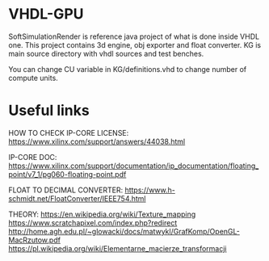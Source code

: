 # VHDL-GPU
SoftSimulationRender is reference java project of what is done inside VHDL one. This project contains 3d engine, obj exporter and float converter.
KG is main source directory with vhdl sources and test benches.

You can change CU variable in KG/definitions.vhd to change number of compute units.

# Useful links
HOW TO CHECK IP-CORE LICENSE:
https://www.xilinx.com/support/answers/44038.html

IP-CORE DOC:
https://www.xilinx.com/support/documentation/ip_documentation/floating_point/v7_1/pg060-floating-point.pdf

FLOAT TO DECIMAL CONVERTER:
https://www.h-schmidt.net/FloatConverter/IEEE754.html

THEORY:
https://en.wikipedia.org/wiki/Texture_mapping
https://www.scratchapixel.com/index.php?redirect
http://home.agh.edu.pl/~glowacki/docs/matwykl/GrafKomp/OpenGL-MacRzutow.pdf
https://pl.wikipedia.org/wiki/Elementarne_macierze_transformacji
